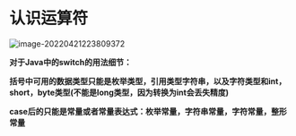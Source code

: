 #  认识运算符

![image-20220421223809372](C:\Users\14776\AppData\Roaming\Typora\typora-user-images\image-20220421223809372.png)

**对于Java中的switch的用法细节：**

**括号中可用的数据类型只能是枚举类型，引用类型字符串，以及字符类型和int，short，byte类型(不能是long类型，因为转换为int会丢失精度)**

**case后的只能是常量或者常量表达式：枚举常量，字符串常量，字符常量，整形常量**